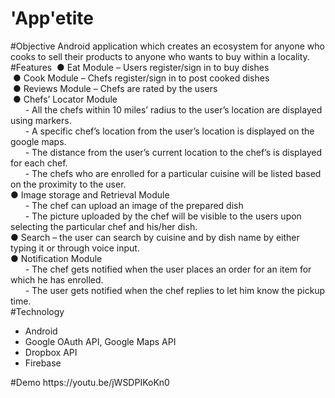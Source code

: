 # 'App'etite
#Objective
Android application which creates an ecosystem for anyone who cooks to sell their products to anyone who wants to buy within a locality.
#Features
­ ● Eat Module – Users register/sign in to buy dishes<br/>
­ ● Cook Module – Chefs register/sign in to post cooked dishes<br/>
­ ● Reviews Module – Chefs are rated by the users<br/>
­ ● Chefs’ Locator Module<br/>
&nbsp;&nbsp;&nbsp;&nbsp;&nbsp;	- All the chefs within 10 miles’ radius to the user’s location are displayed  	using markers.<br/>
&nbsp;&nbsp;&nbsp;&nbsp;&nbsp;		- A specific chef’s location from the user’s location is displayed on the google maps.<br/>
&nbsp;&nbsp;&nbsp;&nbsp;&nbsp;		- The distance from the user’s current location to the chef’s is displayed for each chef.<br/>
&nbsp;&nbsp;&nbsp;&nbsp;&nbsp;		- The chefs who are enrolled for a particular cuisine will be listed based on the proximity to the user.<br/>
­● Image storage and Retrieval Module<br/>
&nbsp;&nbsp;&nbsp;&nbsp;&nbsp;		- The chef can upload an image of the prepared dish <br/>
 &nbsp;&nbsp;&nbsp;&nbsp;&nbsp;		- The picture uploaded by the chef will be visible to the users upon selecting the particular chef and his/her dish.<br/>
­● Search – the user can search by cuisine and by dish name by either typing it or through voice input.<br/>
­● Notification Module<br/>
&nbsp;&nbsp;&nbsp;&nbsp;&nbsp;		- The chef gets notified when the user places an order for an item for which he has enrolled.<br/>
&nbsp;&nbsp;&nbsp;&nbsp;&nbsp;		- The user gets notified when the chef replies to let him know the pickup time.<br/>
#Technology
<ul>
<li>Android</li>
<li>Google OAuth API, Google Maps API</li>
<li>Dropbox API</li>
<li>Firebase</li>
</ul>
#Demo
https://youtu.be/jWSDPIKoKn0		
